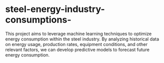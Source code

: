 # steel-energy-industry-consumptions-
This project aims to leverage machine learning techniques to optimize energy consumption within the steel industry.   By analyzing historical data on energy usage, production rates, equipment conditions, and other relevant factors, we can develop predictive models to forecast future energy consumption. 
